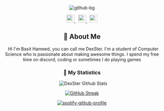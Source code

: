 <div align = "center">

![github-bg](https://github.com/DexSterTheDev/DexSterTheDev/assets/56188490/93f5b193-9322-41c3-a256-1232fd6e64c4)
<p align="center">
    <a href="https://basitshahidhamid.wixsite.com/dexstercodes">
        <img src="https://www.export-entreprises.com/wp-content/themes/ee-jnhey/img/solutions/sub/trade-portal/hero-icon-sub-trade-portal.svg" width="25px" />
    </a>
    &nbsp;
    <a href="https://github.com/DexSterTheDev/">
        <img src="https://static.wixstatic.com/media/d323bd_d84bd6dda971456e97010225b1d00d1d~mv2.png/v1/fill/w_30,h_30,al_c,q_85,usm_0.66_1.00_0.01/d323bd_d84bd6dda971456e97010225b1d00d1d~mv2.webp" width="25px" />
    </a>
    &nbsp;
    <a href="https://twitter.com/iambasithameed/">
        <img src="https://static.wixstatic.com/media/c4392d634a0148fda8b7b2b0ad98293b.png/v1/fill/w_30,h_30,al_c,q_85,usm_0.66_1.00_0.01/c4392d634a0148fda8b7b2b0ad98293b.webp" width="25px" />
    </a>
</p>


## :bust_in_silhouette: About Me
&nbsp;
Hi I'm Basit Hameed,  you can call me DexSter. I'm a student of Computer Science who is passionate about making awesome things. I spend my free time on discord, coding or sometimes I do playing games


 ### 🔖 My Statistics
&nbsp;
![DexSter Github Stats](https://github-readme-stats.vercel.app/api?username=DexSterTheDev&theme=github_dark&show_icons=true)
        
[![GitHub Streak](https://streak-stats.demolab.com?user=DexSterTheDev&theme=transparent&hide_border=true)](https://git.io/streak-stats)
    
[![spotify-github-profile](https://spotify-github-profile.vercel.app/api/view?uid=no1z8d43u06hgap5b9c7nd6fh&cover_image=true&theme=novatorem&bar_color=e20bfe&bar_color_cover=true)](https://github.com/DexSterTheDev/)
    
  
</div>
